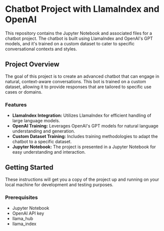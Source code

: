# Chatbot Project with LlamaIndex and OpenAI

This repository contains the Jupyter Notebook and associated files for a chatbot project. The chatbot is built using LlamaIndex and OpenAI's GPT models, and it's trained on a custom dataset to cater to specific conversational contexts and styles.

## Project Overview

The goal of this project is to create an advanced chatbot that can engage in natural, context-aware conversations. This bot is trained on a custom dataset, allowing it to provide responses that are tailored to specific use cases or domains.

### Features

- **LlamaIndex Integration:** Utilizes LlamaIndex for efficient handling of large language models.
- **OpenAI Training:** Leverages OpenAI's GPT models for natural language understanding and generation.
- **Custom Dataset Training:** Includes training methodologies to adapt the chatbot to a specific dataset.
- **Jupyter Notebook:** The project is presented in a Jupyter Notebook for easy understanding and interaction.

## Getting Started

These instructions will get you a copy of the project up and running on your local machine for development and testing purposes.

### Prerequisites

- Jupyter Notebook
- OpenAI API key
- llama_hub
- llama_index

